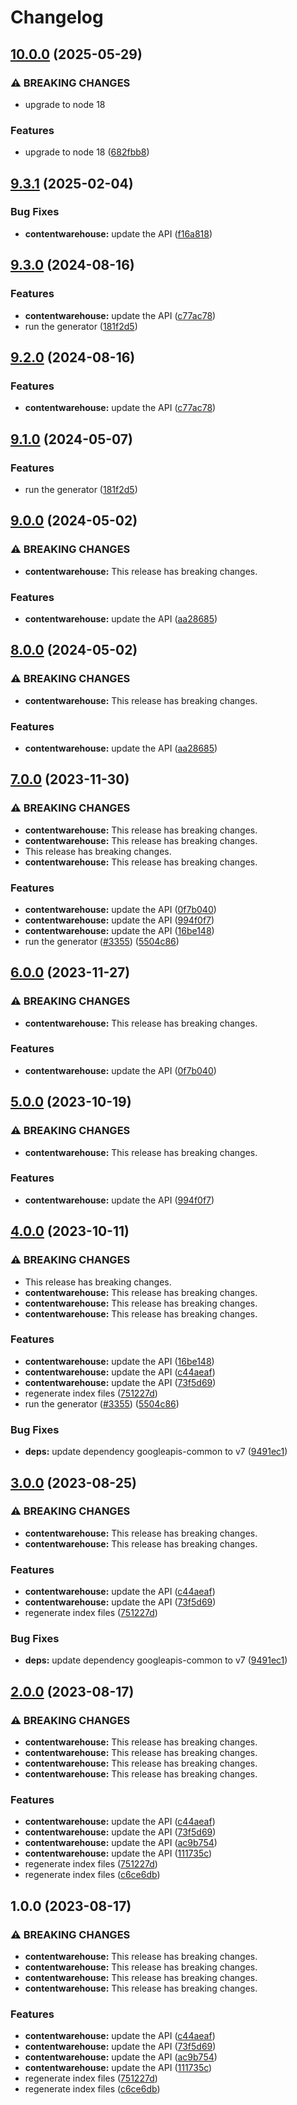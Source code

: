 # Changelog

## [10.0.0](https://github.com/googleapis/google-api-nodejs-client/compare/contentwarehouse-v9.3.1...contentwarehouse-v10.0.0) (2025-05-29)


### ⚠ BREAKING CHANGES

* upgrade to node 18

### Features

* upgrade to node 18 ([682fbb8](https://github.com/googleapis/google-api-nodejs-client/commit/682fbb869189ae92b3e9a194d37d0548af0c1f92))

## [9.3.1](https://github.com/googleapis/google-api-nodejs-client/compare/contentwarehouse-v9.3.0...contentwarehouse-v9.3.1) (2025-02-04)


### Bug Fixes

* **contentwarehouse:** update the API ([f16a818](https://github.com/googleapis/google-api-nodejs-client/commit/f16a818fded4140ec57bc6a8cbbe77f1d202a5f2))

## [9.3.0](https://github.com/googleapis/google-api-nodejs-client/compare/contentwarehouse-v9.2.0...contentwarehouse-v9.3.0) (2024-08-16)


### Features

* **contentwarehouse:** update the API ([c77ac78](https://github.com/googleapis/google-api-nodejs-client/commit/c77ac78c049f735d77cab6ad35c49c4637b048a1))
* run the generator ([181f2d5](https://github.com/googleapis/google-api-nodejs-client/commit/181f2d5118e33081dcd33a485ff79c5d6a7e1c43))

## [9.2.0](https://github.com/googleapis/google-api-nodejs-client/compare/contentwarehouse-v9.1.0...contentwarehouse-v9.2.0) (2024-08-16)


### Features

* **contentwarehouse:** update the API ([c77ac78](https://github.com/googleapis/google-api-nodejs-client/commit/c77ac78c049f735d77cab6ad35c49c4637b048a1))

## [9.1.0](https://github.com/googleapis/google-api-nodejs-client/compare/contentwarehouse-v9.0.0...contentwarehouse-v9.1.0) (2024-05-07)


### Features

* run the generator ([181f2d5](https://github.com/googleapis/google-api-nodejs-client/commit/181f2d5118e33081dcd33a485ff79c5d6a7e1c43))

## [9.0.0](https://github.com/googleapis/google-api-nodejs-client/compare/contentwarehouse-v8.0.0...contentwarehouse-v9.0.0) (2024-05-02)


### ⚠ BREAKING CHANGES

* **contentwarehouse:** This release has breaking changes.

### Features

* **contentwarehouse:** update the API ([aa28685](https://github.com/googleapis/google-api-nodejs-client/commit/aa286853fecaa5d45d80e33e309ea388ea6ece97))

## [8.0.0](https://github.com/googleapis/google-api-nodejs-client/compare/contentwarehouse-v7.0.0...contentwarehouse-v8.0.0) (2024-05-02)


### ⚠ BREAKING CHANGES

* **contentwarehouse:** This release has breaking changes.

### Features

* **contentwarehouse:** update the API ([aa28685](https://github.com/googleapis/google-api-nodejs-client/commit/aa286853fecaa5d45d80e33e309ea388ea6ece97))

## [7.0.0](https://github.com/googleapis/google-api-nodejs-client/compare/contentwarehouse-v6.0.0...contentwarehouse-v7.0.0) (2023-11-30)


### ⚠ BREAKING CHANGES

* **contentwarehouse:** This release has breaking changes.
* **contentwarehouse:** This release has breaking changes.
* This release has breaking changes.
* **contentwarehouse:** This release has breaking changes.

### Features

* **contentwarehouse:** update the API ([0f7b040](https://github.com/googleapis/google-api-nodejs-client/commit/0f7b04008ed2cf4e2a697656d51cf470b57bc295))
* **contentwarehouse:** update the API ([994f0f7](https://github.com/googleapis/google-api-nodejs-client/commit/994f0f7c0a79e6bc84febabd14d10c975110e104))
* **contentwarehouse:** update the API ([16be148](https://github.com/googleapis/google-api-nodejs-client/commit/16be148bb346865b375629bef20c3e4541aa59b2))
* run the generator ([#3355](https://github.com/googleapis/google-api-nodejs-client/issues/3355)) ([5504c86](https://github.com/googleapis/google-api-nodejs-client/commit/5504c86fd61740886047320e2ed70f02a164acd7))

## [6.0.0](https://github.com/googleapis/google-api-nodejs-client/compare/contentwarehouse-v5.0.0...contentwarehouse-v6.0.0) (2023-11-27)


### ⚠ BREAKING CHANGES

* **contentwarehouse:** This release has breaking changes.

### Features

* **contentwarehouse:** update the API ([0f7b040](https://github.com/googleapis/google-api-nodejs-client/commit/0f7b04008ed2cf4e2a697656d51cf470b57bc295))

## [5.0.0](https://github.com/googleapis/google-api-nodejs-client/compare/contentwarehouse-v4.0.0...contentwarehouse-v5.0.0) (2023-10-19)


### ⚠ BREAKING CHANGES

* **contentwarehouse:** This release has breaking changes.

### Features

* **contentwarehouse:** update the API ([994f0f7](https://github.com/googleapis/google-api-nodejs-client/commit/994f0f7c0a79e6bc84febabd14d10c975110e104))

## [4.0.0](https://github.com/googleapis/google-api-nodejs-client/compare/contentwarehouse-v3.0.0...contentwarehouse-v4.0.0) (2023-10-11)


### ⚠ BREAKING CHANGES

* This release has breaking changes.
* **contentwarehouse:** This release has breaking changes.
* **contentwarehouse:** This release has breaking changes.
* **contentwarehouse:** This release has breaking changes.

### Features

* **contentwarehouse:** update the API ([16be148](https://github.com/googleapis/google-api-nodejs-client/commit/16be148bb346865b375629bef20c3e4541aa59b2))
* **contentwarehouse:** update the API ([c44aeaf](https://github.com/googleapis/google-api-nodejs-client/commit/c44aeafdd35f1b80e919cd1e8d176bea2b63e5ca))
* **contentwarehouse:** update the API ([73f5d69](https://github.com/googleapis/google-api-nodejs-client/commit/73f5d69b1d203331145755865b3b59bd648163ca))
* regenerate index files ([751227d](https://github.com/googleapis/google-api-nodejs-client/commit/751227d3926c946b5db5edb58f0086e074a61169))
* run the generator ([#3355](https://github.com/googleapis/google-api-nodejs-client/issues/3355)) ([5504c86](https://github.com/googleapis/google-api-nodejs-client/commit/5504c86fd61740886047320e2ed70f02a164acd7))


### Bug Fixes

* **deps:** update dependency googleapis-common to v7 ([9491ec1](https://github.com/googleapis/google-api-nodejs-client/commit/9491ec1cdc3c413e7d73edcfcd59cf5c28a7c855))

## [3.0.0](https://github.com/googleapis/google-api-nodejs-client/compare/contentwarehouse-v2.0.0...contentwarehouse-v3.0.0) (2023-08-25)


### ⚠ BREAKING CHANGES

* **contentwarehouse:** This release has breaking changes.
* **contentwarehouse:** This release has breaking changes.

### Features

* **contentwarehouse:** update the API ([c44aeaf](https://github.com/googleapis/google-api-nodejs-client/commit/c44aeafdd35f1b80e919cd1e8d176bea2b63e5ca))
* **contentwarehouse:** update the API ([73f5d69](https://github.com/googleapis/google-api-nodejs-client/commit/73f5d69b1d203331145755865b3b59bd648163ca))
* regenerate index files ([751227d](https://github.com/googleapis/google-api-nodejs-client/commit/751227d3926c946b5db5edb58f0086e074a61169))


### Bug Fixes

* **deps:** update dependency googleapis-common to v7 ([9491ec1](https://github.com/googleapis/google-api-nodejs-client/commit/9491ec1cdc3c413e7d73edcfcd59cf5c28a7c855))

## [2.0.0](https://github.com/googleapis/google-api-nodejs-client/compare/contentwarehouse-v1.0.0...contentwarehouse-v2.0.0) (2023-08-17)


### ⚠ BREAKING CHANGES

* **contentwarehouse:** This release has breaking changes.
* **contentwarehouse:** This release has breaking changes.
* **contentwarehouse:** This release has breaking changes.
* **contentwarehouse:** This release has breaking changes.

### Features

* **contentwarehouse:** update the API ([c44aeaf](https://github.com/googleapis/google-api-nodejs-client/commit/c44aeafdd35f1b80e919cd1e8d176bea2b63e5ca))
* **contentwarehouse:** update the API ([73f5d69](https://github.com/googleapis/google-api-nodejs-client/commit/73f5d69b1d203331145755865b3b59bd648163ca))
* **contentwarehouse:** update the API ([ac9b754](https://github.com/googleapis/google-api-nodejs-client/commit/ac9b7543cef436f582167f91e1e64ae8daa01e92))
* **contentwarehouse:** update the API ([111735c](https://github.com/googleapis/google-api-nodejs-client/commit/111735cb8bf9c79e35c68b565cacd404a953b50c))
* regenerate index files ([751227d](https://github.com/googleapis/google-api-nodejs-client/commit/751227d3926c946b5db5edb58f0086e074a61169))
* regenerate index files ([c6ce6db](https://github.com/googleapis/google-api-nodejs-client/commit/c6ce6db24417be7ec0d5cb572288042973a390e0))

## 1.0.0 (2023-08-17)


### ⚠ BREAKING CHANGES

* **contentwarehouse:** This release has breaking changes.
* **contentwarehouse:** This release has breaking changes.
* **contentwarehouse:** This release has breaking changes.
* **contentwarehouse:** This release has breaking changes.

### Features

* **contentwarehouse:** update the API ([c44aeaf](https://github.com/googleapis/google-api-nodejs-client/commit/c44aeafdd35f1b80e919cd1e8d176bea2b63e5ca))
* **contentwarehouse:** update the API ([73f5d69](https://github.com/googleapis/google-api-nodejs-client/commit/73f5d69b1d203331145755865b3b59bd648163ca))
* **contentwarehouse:** update the API ([ac9b754](https://github.com/googleapis/google-api-nodejs-client/commit/ac9b7543cef436f582167f91e1e64ae8daa01e92))
* **contentwarehouse:** update the API ([111735c](https://github.com/googleapis/google-api-nodejs-client/commit/111735cb8bf9c79e35c68b565cacd404a953b50c))
* regenerate index files ([751227d](https://github.com/googleapis/google-api-nodejs-client/commit/751227d3926c946b5db5edb58f0086e074a61169))
* regenerate index files ([c6ce6db](https://github.com/googleapis/google-api-nodejs-client/commit/c6ce6db24417be7ec0d5cb572288042973a390e0))
